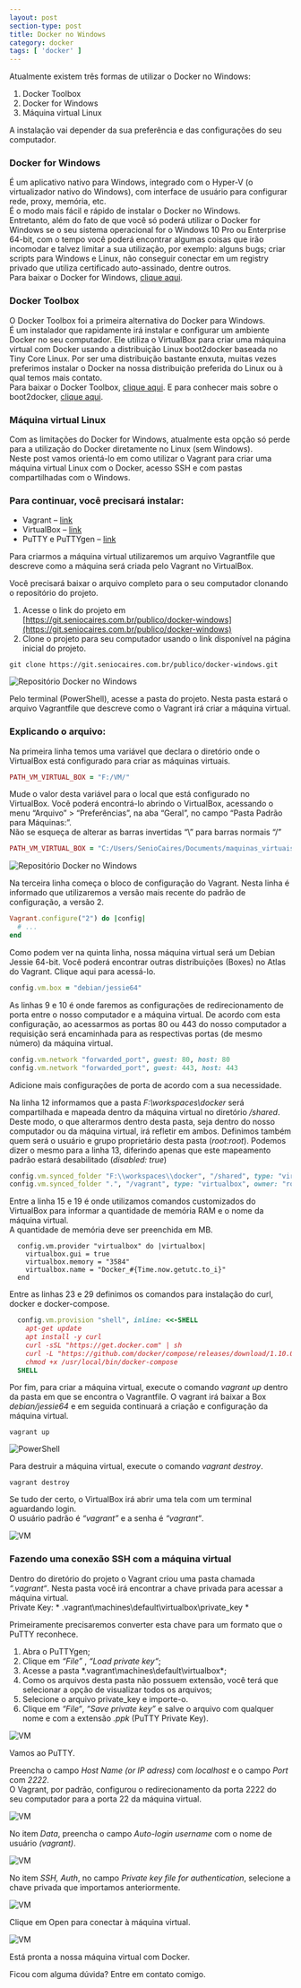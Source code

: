 ```yaml
---
layout: post
section-type: post
title: Docker no Windows
category: docker
tags: [ 'docker' ]
---
```


Atualmente existem três formas de utilizar o Docker no Windows:

1. Docker Toolbox
2. Docker for Windows
3. Máquina virtual Linux

A instalação vai depender da sua preferência e das configurações do seu computador.

### Docker for Windows
É um aplicativo nativo para Windows, integrado com o Hyper-V (o virtualizador nativo do Windows), com interface de usuário para configurar rede, proxy, memória, etc.  
É o modo mais fácil e rápido de instalar o Docker no Windows.  
Entretanto, além do fato de que você só poderá utilizar o Docker for Windows se o seu sistema operacional for o Windows 10 Pro ou Enterprise 64-bit, com o tempo você poderá encontrar algumas coisas que irão incomodar e talvez limitar a sua utilização, por exemplo: alguns bugs; criar scripts para Windows e Linux, não conseguir conectar em um registry privado que utiliza certificado auto-assinado, dentre outros.  
Para baixar o Docker for Windows, [clique aqui](https://www.docker.com/products/docker#/windows).

### Docker Toolbox
O Docker Toolbox foi a primeira alternativa do Docker para Windows.  
É um instalador que rapidamente irá instalar e configurar um ambiente Docker no seu computador. Ele utiliza o VirtualBox para criar uma máquina virtual com Docker usando a distribuição Linux boot2docker baseada no Tiny Core Linux. Por ser uma distribuição bastante enxuta, muitas vezes preferimos instalar o Docker na nossa distribuição preferida do Linux ou à qual temos mais contato.  
Para baixar o Docker Toolbox, [clique aqui](https://www.docker.com/products/docker-toolbox). E para conhecer mais sobre o boot2docker, [clique aqui](http://boot2docker.io/).

### Máquina virtual Linux
Com as limitações do Docker for Windows, atualmente esta opção só perde para a utilização do Docker diretamente no Linux (sem Windows).  
Neste post vamos orientá-lo em como utilizar o Vagrant para criar uma máquina virtual Linux com o Docker, acesso SSH e com pastas compartilhadas com o Windows.

### Para continuar, você precisará instalar:

- Vagrant – [link](https://www.vagrantup.com/downloads.html)
- VirtualBox – [link](https://www.virtualbox.org/wiki/Downloads)
- PuTTY e PuTTYgen – [link](http://www.chiark.greenend.org.uk/~sgtatham/putty/latest.html)

Para criarmos a máquina virtual utilizaremos um arquivo Vagrantfile que descreve como a máquina será criada pelo Vagrant no VirtualBox.

Você precisará baixar o arquivo completo para o seu computador clonando o repositório do projeto.

1. Acesse o link do projeto em [https://git.seniocaires.com.br/publico/docker-windows](https://git.seniocaires.com.br/publico/docker-windows)
2. Clone o projeto para seu computador usando o link disponível na página inicial do projeto.

```shell
git clone https://git.seniocaires.com.br/publico/docker-windows.git
```

![Repositório Docker no Windows](/img/2017/docker-windows-repositorio.png)

Pelo terminal (PowerShell), acesse a pasta do projeto. Nesta pasta estará o arquivo Vagrantfile que descreve como o Vagrant irá criar a máquina virtual.

### Explicando o arquivo:

Na primeira linha temos uma variável que declara o diretório onde o VirtualBox está configurado para criar as máquinas virtuais.

```ruby
PATH_VM_VIRTUAL_BOX = "F:/VM/"
```

Mude o valor desta variável para o local que está configurado no VirtualBox. Você poderá encontrá-lo abrindo o VirtualBox, acessando o menu “Arquivo” > “Preferências”, na aba “Geral”, no campo “Pasta Padrão para Máquinas:”.  
Não se esqueça de alterar as barras invertidas “\” para barras normais “/”

```ruby
PATH_VM_VIRTUAL_BOX = "C:/Users/SenioCaires/Documents/maquinas_virtuais"
```

![Repositório Docker no Windows](/img/2017/docker-windows-repositorio.png)

Na terceira linha começa o bloco de configuração do Vagrant. Nesta linha é informado que utilizaremos a versão mais recente do padrão de configuração, a versão 2.

```ruby
Vagrant.configure("2") do |config|
  # ...
end
```

Como podem ver na quinta linha, nossa máquina virtual será um Debian Jessie 64-bit. Você poderá encontrar outras distribuições (Boxes) no Atlas do Vagrant. Clique aqui para acessá-lo.

```ruby
config.vm.box = "debian/jessie64"
```

As linhas 9 e 10 é onde faremos as configurações de redirecionamento de porta entre o nosso computador e a máquina virtual. De acordo com esta configuração, ao acessarmos as portas 80 ou 443 do nosso computador a requisição será encaminhada para as respectivas portas (de mesmo número) da máquina virtual.

```ruby
config.vm.network "forwarded_port", guest: 80, host: 80
config.vm.network "forwarded_port", guest: 443, host: 443
```

Adicione mais configurações de porta de acordo com a sua necessidade.

Na linha 12 informamos que a pasta *F:\workspaces\docker* será compartilhada e mapeada dentro da máquina virtual no diretório */shared*. Deste modo, o que alterarmos dentro desta pasta, seja dentro do nosso computador ou da máquina virtual, irá refletir em ambos. Definimos também quem será o usuário e grupo proprietário desta pasta (*root:root*). Podemos dizer o mesmo para a linha 13, diferindo apenas que este mapeamento padrão estará desabilitado (*disabled: true*)

```ruby
config.vm.synced_folder "F:\\workspaces\\docker", "/shared", type: "virtualbox", owner: "root", group: "root"
config.vm.synced_folder ".", "/vagrant", type: "virtualbox", owner: "root", group: "root", disabled: true
```

Entre a linha 15 e 19 é onde utilizamos comandos customizados do VirtualBox para informar a quantidade de memória RAM e o nome da máquina virtual.  
A quantidade de memória deve ser preenchida em MB.

```rubby
  config.vm.provider "virtualbox" do |virtualbox|
    virtualbox.gui = true
    virtualbox.memory = "3584"
    virtualbox.name = "Docker_#{Time.now.getutc.to_i}"
  end
```

Entre as linhas 23 e 29 definimos os comandos para instalação do curl, docker e docker-compose.

```ruby
  config.vm.provision "shell", inline: <<-SHELL
    apt-get update
    apt install -y curl
    curl -sSL "https://get.docker.com" | sh
    curl -L "https://github.com/docker/compose/releases/download/1.10.0/docker-compose-$(uname -s)-$(uname -m)" -o /usr/local/bin/docker-compose
    chmod +x /usr/local/bin/docker-compose
  SHELL
```

Por fim, para criar a máquina virtual, execute o comando *vagrant up* dentro da pasta em que se encontra o Vagrantfile. O vagrant irá baixar a Box *debian/jessie64* e em seguida continuará a criação e configuração da máquina virtual.

```shell
vagrant up
```

![PowerShell](/img/2017/docker-windows-powershell.png)

Para destruir a máquina virtual, execute o comando *vagrant destroy*.

```shell
vagrant destroy
```

Se tudo der certo, o VirtualBox irá abrir uma tela com um terminal aguardando login.  
O usuário padrão é *“vagrant”* e a senha é *“vagrant“*.

![VM](/img/2017/docker-windows-vm.png)

### Fazendo uma conexão SSH com a máquina virtual

Dentro do diretório do projeto o Vagrant criou uma pasta chamada *“.vagrant“*. Nesta pasta você irá encontrar a chave privada para acessar a máquina virtual.  
Private Key: * .vagrant\machines\default\virtualbox\private_key *

Primeiramente precisaremos converter esta chave para um formato que o PuTTY reconhece.

1. Abra o PuTTYgen;
2. Clique em *“File”* , *“Load private key“*;
3. Acesse a pasta *.vagrant\machines\default\virtualbox\*;
4. Como os arquivos desta pasta não possuem extensão, você terá que selecionar a opção de visualizar todos os arquivos;
5. Selecione o arquivo private_key e importe-o.
6. Clique em *“File“*, *“Save private key”* e salve o arquivo com qualquer nome e com a extensão *.ppk* (PuTTY Private Key).

![VM](/img/2017/docker-windows-tipo-key.png)

Vamos ao PuTTY.

Preencha o campo *Host Name (or IP adress)* com *localhost* e o campo *Port* com *2222*.  
O Vagrant, por padrão, configurou o redirecionamento da porta 2222 do seu computador para a porta 22 da máquina virtual.

![VM](/img/2017/docker-windows-putty.png)

No item *Data*, preencha o campo *Auto-login username* com o nome de usuário *(vagrant)*.

![VM](/img/2017/docker-windows-putty-data.png)

No item *SSH, Auth*, no campo *Private key file for authentication*, selecione a chave privada que importamos anteriormente.

![VM](/img/2017/docker-windows-putty-private-key.png)

Clique em Open para conectar à máquina virtual.

![VM](/img/2017/docker-windows-putty-vagrant-docker.png)

Está pronta a nossa máquina virtual com Docker.

Ficou com alguma dúvida? Entre em contato comigo.



